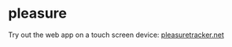pleasure
========
Try out the web app on a touch screen device: [pleasuretracker.net](http://pleasuretracker.net)
